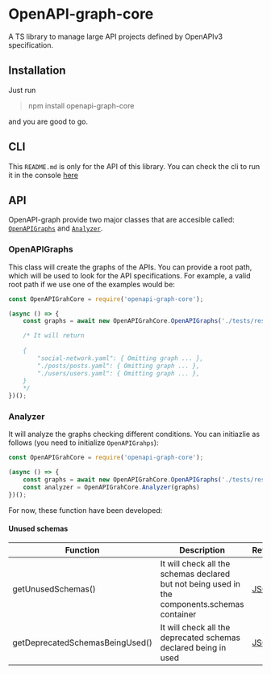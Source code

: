 # OpenAPI-graph-core

A TS library to manage large API projects defined by OpenAPIv3 specification.

## Installation

Just run

> npm install openapi-graph-core

and you are good to go.

## CLI

This `README.md` is only for the API of this library. You can check the cli to run it in the console [here](https://github.com/onmax/openAPI-graph-cli)

## API

OpenAPI-graph provide two major classes that are accesible called: [`OpenAPIGraphs`](#OpenAPIGraphs) and [`Analyzer`](#Analyzer).

### OpenAPIGraphs

This class will create the graphs of the APIs. You can provide a root path, which will be used to look for the API specifications. For example, a valid root path if we use one of the examples would be:

```javascript
const OpenAPIGrahCore = require('openapi-graph-core');

(async () => {
    const graphs = await new OpenAPIGrahCore.OpenAPIGraphs('./tests/resources/social-network').build()

    /* It will return 
    
    {
        "social-network.yaml": { Omitting graph ... },
        "./posts/posts.yaml": { Omitting graph ... },
        "./users/users.yaml": { Omitting graph ... },
    }
    */
})();
```

### Analyzer

It will analyze the graphs checking different conditions. You can initiazlie as follows (you need to initialize `OpenAPIGrahps`):

```javascript
const OpenAPIGrahCore = require('openapi-graph-core');

(async () => {
    const graphs = await new OpenAPIGrahCore.OpenAPIGraphs('./tests/resources/social-network').build()
    const analyzer = OpenAPIGrahCore.Analyzer(graphs)
})();
```
For now, these function have been developed:

#### Unused schemas

| Function                          | Description  | Returns  | 
|---|---|---|
| getUnusedSchemas()                | It will check all the schemas declared but not being used in the components.schemas container  | [JSON](https://github.com/onmax/openapi-graph-types/blob/main/src/model/Analyzer.ts#L6)  |
| getDeprecatedSchemasBeingUsed()   | It will check all the deprecated schemas declared being in used  | [JSON](https://github.com/onmax/openapi-graph-types/blob/main/src/model/Analyzer.ts#L7)  |

